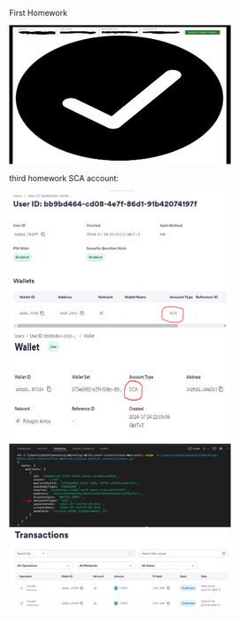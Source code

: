 First Homework

<img src = "challenge.PNG" width = 400px height = 250px>

third homework SCA account:

<img src = "SCA Account.PNG" width = 400px height = 250px>
<img src = "SCA Wallet.PNG" width = 400px height = 200px>
<img src = "check wallet status account type.PNG" width = 400px height = 150px>
<img src = "transaction completed.PNG" width = 400px height = 150px>
